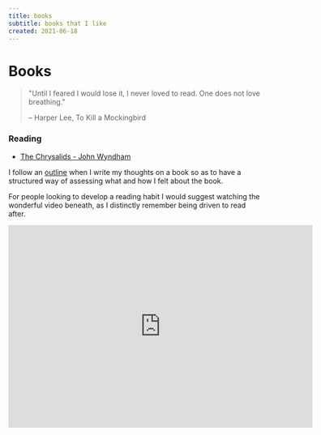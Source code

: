 ```yaml
---
title: books
subtitle: books that I like
created: 2021-06-18
---
```


# Books

> "Until I feared I would lose it, I never loved to read. One does not
> love breathing."
>
> – Harper Lee, To Kill a Mockingbird

### Reading

- [The Chrysalids - John Wyndham](https://en.wikipedia.org/wiki/The_Chrysalids)

I follow an [outline](book_outline.html) when I write my thoughts on a
book so as to have a structured way of assessing what and how I felt
about the book.

For people looking to develop a reading habit I would suggest watching
the wonderful video beneath, as I distinctly remember being driven to
read after.

<iframe src="https://www.youtube.com/embed/lIW5jBrrsS0" frameborder="0"
allow="accelerometer; autoplay; encrypted-media; gyroscope;
picture-in-picture" width=600 height=400
allowfullscreen></iframe>
